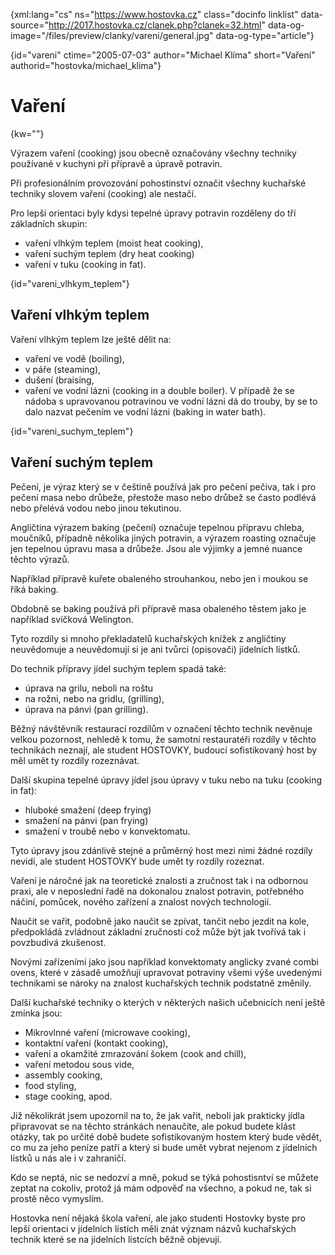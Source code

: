 
{xml:lang="cs" ns="https://www.hostovka.cz" class="docinfo linklist" data-source="http://2017.hostovka.cz/clanek.php?clanek=32.html" data-og-image="/files/preview/clanky/vareni/general.jpg" data-og-type="article"}

{id="vareni" ctime="2005-07-03" author="Michael Klíma" short="Vaření" authorid="hostovka/michael_klima"}

# Vaření

<!-- generated attribute kw by user_udpatekw.sh on 2019-03-11, do not edit -->

{kw=""}

Výrazem vaření (cooking) jsou obecně označovány všechny techniky používané v kuchyni při přípravě a úpravě potravin.

Při profesionálním provozování pohostinství označit všechny kuchařské techniky slovem vaření (cooking) ale nestačí.

Pro lepši orientaci byly kdysi tepelné úpravy potravin rozděleny do tří základních skupin:

  * vaření vlhkým teplem (moist heat cooking),
  * vaření suchým teplem (dry heat cooking)
  * vaření v tuku (cooking in fat).

{id="vareni\_vlhkym\_teplem"}

## Vaření vlhkým teplem

Vaření vlhkým teplem lze ještě dělit na:

  * vaření ve vodě (boiling),
  * v páře (steaming),
  * dušení (braising,
  * vaření ve vodní lázni (cooking in a double boiler). V případě že se nádoba s upravovanou potravinou ve vodní lázni dá do trouby, by se to dalo nazvat pečením ve vodní lázni (baking in water bath).

{id="vareni\_suchym\_teplem"}

## Vaření suchým teplem

Pečení, je výraz který se v češtině používá jak pro pečení pečiva, tak i pro pečení masa nebo drůbeže, přestože maso nebo drůbež se často podlévá nebo přelévá vodou nebo jinou tekutinou.

Angličtina výrazem baking (pečení) označuje tepelnou přípravu chleba, moučníků, případně několika jiných potravin, a výrazem roasting označuje jen tepelnou úpravu masa a drůbeže. Jsou ale výjimky a jemné nuance těchto výrazů.

Například přípravě kuřete obaleného strouhankou, nebo jen i moukou se říká baking. 

Obdobně se baking používá při přípravě masa obaleného těstem jako je například svíčková Welington.

Tyto rozdíly si mnoho překladatelů kuchařských knížek z angličtiny neuvědomuje a neuvědomují si je ani tvůrci (opisovači) jídelních lístků.

Do technik přípravy jídel suchým teplem spadá také:

  * úprava na grilu, neboli na roštu
  * na rožni, nebo na gridlu, (grilling),
  * úprava na pánvi (pan grilling).

Běžný návštěvník restaurací rozdílům v označení těchto technik nevěnuje velkou pozornost, nehledě k tomu, že samotní restauratéři rozdíly v těchto technikách neznají, ale student HOSTOVKY, budoucí sofistikovaný host by měl umět ty rozdíly rozeznávat.

Další skupina tepelné úpravy jídel jsou úpravy v tuku nebo na tuku (cooking in fat):

  * hluboké smažení (deep frying)
  * smažení na pánvi (pan frying)
  * smažení v troubě nebo v konvektomatu.

Tyto úpravy jsou zdánlivě stejné a průměrný host mezi nimi žádné rozdíly nevidí, ale student HOSTOVKY bude umět ty rozdíly rozeznat.

Vaření je náročné jak na teoretické znalosti a zručnost tak i na odbornou praxi, ale v neposlední řadě na dokonalou znalost potravin, potřebného náčiní, pomůcek, nového zařízení a znalost nových technologií.

Naučit se vařit, podobně jako naučit se zpívat, tančit nebo jezdit na kole, předpokládá zvládnout základní zručnosti což může být jak tvořívá tak i povzbudivá zkušenost.

Novými zařízeními jako jsou například konvektomaty anglicky zvané combi ovens, které v zásadě umožňují upravovat potraviny všemi výše uvedenými technikami se nároky na znalost kuchařských technik podstatně změnily.

Další kuchařské techniky o kterých v některých našich učebnicích není ještě zmínka jsou:

  * Mikrovlnné vaření (microwave cooking),
  * kontaktní vaření (kontakt cooking),
  * vaření a okamžité zmrazování šokem (cook and chill),
  * vaření metodou sous vide,
  * assembly cooking,
  * food styling,
  * stage cooking, apod.

Již několikrát jsem upozornil na to, že jak vařit, neboli jak prakticky jídla připravovat se na těchto stránkách nenaučíte, ale pokud budete klást otázky, tak po určité době budete sofistikovaným hostem který bude vědět, co mu za jeho peníze patří a který si bude umět vybrat nejenom z jídelních lístků u nás ale i v zahraničí.

Kdo se neptá, nic se nedozví a mně, pokud se týká pohostisntví se můžete zeptat na cokoliv, protož já mám odpověď na všechno, a pokud ne, tak si prostě něco vymyslím.

Hostovka není nějaká škola vaření, ale jako studenti Hostovky byste pro lepší orientaci v jídelních lístích měli znát význam názvů kuchařských technik které se na jídelních lístcích běžně objevují.

